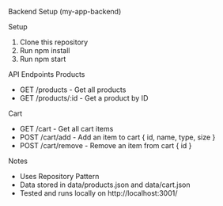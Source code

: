 Backend Setup (my-app-backend)

Setup
1. Clone this repository
2. Run npm install
3. Run npm start

API Endpoints
Products
- GET /products - Get all products
- GET /products/:id - Get a product by ID

Cart
- GET /cart - Get all cart items
- POST /cart/add - Add an item to cart { id, name, type, size }
- POST /cart/remove - Remove an item from cart { id }

Notes
- Uses Repository Pattern
- Data stored in data/products.json and data/cart.json
- Tested and runs locally on http://localhost:3001/
